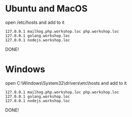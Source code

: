 # Ubuntu and MacOS

open /etc/hosts and add to it

```
127.0.0.1 mailhog.php.workshop.loc php.workshop.loc
127.0.0.1 golang.workshop.loc
127.0.0.1 nodejs.workshop.loc
```
DONE!


# Windows 

open C:\Windows\System32\drivers\etc\hosts and add to it

```
127.0.0.1 mailhog.php.workshop.loc php.workshop.loc
127.0.0.1 golang.workshop.loc
127.0.0.1 nodejs.workshop.loc
```
DONE!


